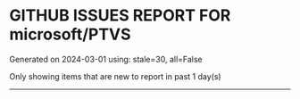 
# GITHUB ISSUES REPORT FOR microsoft/PTVS


Generated on 2024-03-01 using: stale=30, all=False


Only showing items that are new to report in past 1 day(s)


---
